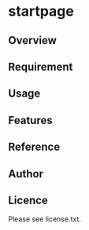 # startpage 
 
## Overview 

 
## Requirement 


## Usage 

 
## Features 

 
## Reference 

 
## Author 

 
## Licence

Please see license.txt. 
